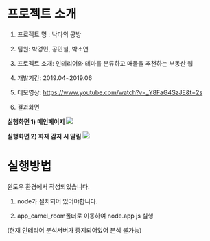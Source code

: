# 프로젝트 소개

1. 프로젝트 명 : 낙타의 공방

2. 팀원: 박경민, 공민철, 박소연

3. 프로젝트 소개: 인테리어와 테마를 분류하고 매물을 추천하는 부동산 웹

4. 개발기간: 2019.04~2019.06

5. 데모영상: https://www.youtube.com/watch?v=_Y8FaG4SzJE&t=2s

5. 결과화면

<b>실행화면 1) 메인페이지 </b>
<img src="https://user-images.githubusercontent.com/37204852/79061735-efb55600-7ccd-11ea-872d-9f59f4f72475.png">

<b>실행화면 2) 화재 감지 시 알림</b>
<img src="https://user-images.githubusercontent.com/37204852/78981312-9ed12080-7b5a-11ea-9d35-3ad8531701ef.png">

# 실행방법

윈도우 환경에서 작성되었습니다.

1. node가 설치되어 있어야합니다.

2. app_camel_room폴더로 이동하여 node.app js 실행

(현재 인테리어 분석서버가 중지되어있어 분석 불가능)
